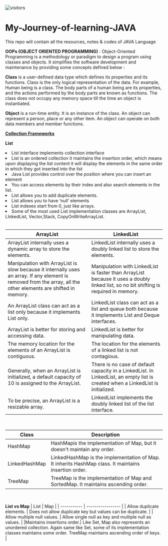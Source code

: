 <!-- ### [Connect with me 💬]  -->
![visitors](https://visitor-badge.laobi.icu/badge?page_id=rabbanimdrb.My-Journey-of-learning-JAVA)
# My-Journey-of-learning-JAVA
This repo will contain all the resources, notes &amp; codes of JAVA Language

**OOPs (OBJECT ORIENTED PROGRAMMING)** :
Object-Oriented Programming is a methodology or paradigm to design a program using classes and objects. It simplifies the software development and maintenance by providing some concepts defined below : 

**Class** is a user-defined data type which defines its properties and its functions. Class is the only logical representation of the data. For example, Human being is a class. The body parts of a human being are its properties, and the actions performed by the body parts are known as functions. The class does not occupy any memory space till the time an object is instantiated.

**Object** is a run-time entity. It is an instance of the class. An object can represent a person, place or any other item. An object can operate on both data members and member functions. 


**[Collection Frameworks](https://docs.oracle.com/javase/8/docs/technotes/guides/collections/overview.html)**

**List**
<li>List interface implements collection interface </li>
<li>List is an ordered collection it maintains the insertion order, which means upon displaying the list content it will display the elements in the same order in which  they got inserted into the list</li>
<li>Java List provides control over the position where you can insert an element</li>
<li>You can access elements by their index and also search elements in the list.</li>
<li>List allows you to add duplicate elements.</li>
<li>List allows you to have ‘null’ elements</li>
<li>List indexes start from 0, just like arrays.</li>
<li>Some of the most used List implementation classes are ArrayList, LInkedList, Vector,Stack, CopyOnWriteArrayList.</li>

<br>

| ArrayList | 	LinkedList |
| ----------- | ----------- |
| ArrayList internally uses a dynamic array to store the elements.	| LinkedList internally uses a doubly linked list to store the elements. |
| Manipulation with ArrayList is slow because it internally uses an array. If any element is removed from the array, all the other elements are shifted in memory.	| Manipulation with LinkedList is faster than ArrayList because it uses a doubly linked list, so no bit shifting is required in memory.|
| An ArrayList class can act as a list only because it implements List only.	| LinkedList class can act as a list and queue both because it implements List and Deque interfaces. |
| ArrayList is better for storing and accessing data.	 | LinkedList is better for manipulating data. |
| The memory location for the elements of an ArrayList is contiguous. |	The location for the elements of a linked list is not contagious. |
| Generally, when an ArrayList is initialized, a default capacity of 10 is assigned to the ArrayList. |	There is no case of default capacity in a LinkedList. In LinkedList, an empty list is created when a LinkedList is initialized. |
| To be precise, an ArrayList is a resizable array. |	LinkedList implements the doubly linked list of the list interface. |

<br>


|Class |	Description |
|-------| ------------|
|HashMap 	| HashMapis the implementation of Map, but it doesn't maintain any order.| 
| LinkedHashMap |	LinkedHashMap is the implementation of Map. It inherits HashMap class. It maintains insertion order. |
| TreeMap |	TreeMap is the implementation of Map and SortedMap. It maintains ascending order. |


<br>

**List vs Map**
| List                                              | Map         |
| ----------- | ----------------- |
| Allow duplicate elements.     | Does not allow duplicate key but values can be duplicate.       |
| Allow multiple null values.  | Allow single null as key and multiple null as values.        |
|Maintains insertions order.| Like Set, Map also represents an unordered collection. Again same like Set, some of its implementation classes maintains some order. TreeMap maintains ascending order of keys.  |

